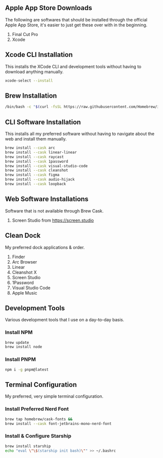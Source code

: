 ## Apple App Store Downloads
The following are softwares that should be installed through the official Apple App Store, it's easier to just get these over with in the beginning.

1. Final Cut Pro
2. Xcode

## Xcode CLI Installation
This installs the XCode CLI and development tools without having to download anything manually.

```bash
xcode-select --install
```

## Brew Installation
```bash
/bin/bash -c "$(curl -fsSL https://raw.githubusercontent.com/Homebrew/install/HEAD/install.sh)"
```

## CLI Software Installation
This installs all my preferred software without having to navigate about the web and install them manually.

```bash
brew install --cask arc
brew install --cask linear-linear
brew install --cask raycast
brew install --cask 1password
brew install --cask visual-studio-code
brew install --cask cleanshot
brew install --cask figma
brew install --cask audio-hijack
brew install --cask loopback
```

## Web Software Installations
Software that is not available through Brew Cask.

1. Screen Studio from https://screen.studio

## Clean Dock
My preferred dock applications & order.

1. Finder
2. Arc Browser
3. Linear
4. Cleanshot X
5. Screen Studio
6. 1Password
7. Visual Studio Code
8. Apple Music

## Development Tools
Various development tools that I use on a day-to-day basis.

### Install NPM

```bash
brew update
brew install node
```

### Install PNPM

```bash
npm i -g pnpm@latest
```

## Terminal Configuration
My preferred, very simple terminal configuration.

### Install Preferred Nerd Font

```bash
brew tap homebrew/cask-fonts &&
brew install --cask font-jetbrains-mono-nerd-font 
```

### Install & Configure Starship

```bash
brew install starship
echo "eval \"\$(starship init bash)\"" >> ~/.bashrc
```

